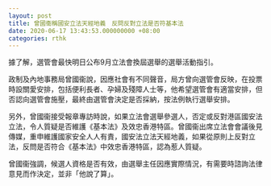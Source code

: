 ```yaml
---
layout: post
title: 曾國衞稱國安立法天經地義　反問反對立法是否符基本法
date: 2020-06-17 13:43:53.000000000 +08:00
categories: rthk
---
```


據了解，選管會最快明日公布9月立法會換屆選舉的選舉活動指引。

政制及內地事務局曾國衞說，因應社會有不同聲音，局方曾向選管會反映，在投票時設關愛安排，包括便利長者、孕婦及殘障人士等，他希望選管會有適當安排，但否認向選管會施壓，最終由選管會決定是否採納，按法例執行選舉安排。

另外，曾國衞接受報章專訪時說，如果立法會選舉參選人，否定或反對港區國安法立法，令人質疑是否維護《基本法》及效忠香港特區。曾國衞出席立法會會議後見傳媒，重申維護國家安全人人有責，國安法立法天經地義，如果從原則上反對立法，反問是否符合《基本法》中效忠香港特區，認為惹人質疑。

曾國衞強調，候選人資格是否有效，由選舉主任因應實際情況，有需要時諮詢法律意見而作決定，並非「他說了算」。
